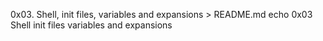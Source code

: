 0x03. Shell, init files, variables and expansions > README.md 
echo 0x03 Shell init files variables and expansions
